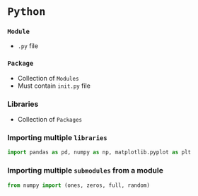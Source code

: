 # `Python`

### `Module`
- `.py` file

### `Package`
- Collection of `Modules`
- Must contain `init.py` file

### Libraries
- Collection of `Packages`

### Importing multiple `libraries`
```python
import pandas as pd, numpy as np, matplotlib.pyplot as plt
```

### Importing multiple `submodules` from a module
```python
from numpy import (ones, zeros, full, random)
```


